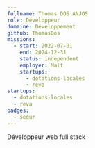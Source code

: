 ```yaml
---
fullname: Thomas DOS ANJOS
role: Développeur
domaine: Développement
github: ThomasDos
missions:
  - start: 2022-07-01
    end: 2024-12-31
    status: independent
    employer: Malt
    startups:
      - dotations-locales
      - reva
startups:
  - dotations-locales
  - reva
badges:
  - segur
---
```

Développeur web full stack